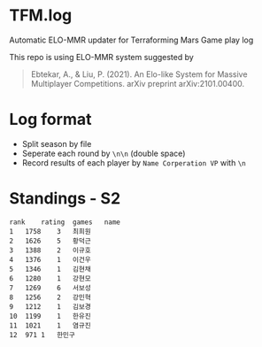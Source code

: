 # TFM.log
Automatic ELO-MMR updater for Terraforming Mars Game play log

This repo is using ELO-MMR system suggested by
> Ebtekar, A., & Liu, P. (2021). An Elo-like System for Massive Multiplayer Competitions. arXiv preprint arXiv:2101.00400.


# Log format
* Split season by file
* Seperate each round by `\n\n` (double space)
* Record results of each player by 
`Name Corperation VP`
with `\n`

# Standings - S2
```csv
rank	rating	games	name
1	1758	3	최희원
2	1626	5	황덕근
3	1388	2	이규호
4	1376	1	이건우
5	1346	1	김현채
6	1280	1	강현모
7	1269	6	서보성
8	1256	2	강민혁
9	1212	1	김보경
10	1199	1	한유진
11	1021	1	염규진
12	971	1	한민구
```
